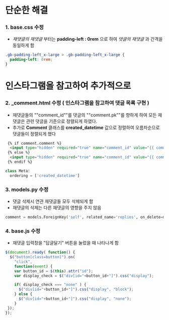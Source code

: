 # 단순한 해결 
### 1. base.css 수정
- *재댓글의 재댓글* 부터는 **padding-left : 0rem** 으로 하여 *댓글의 재댓글* 과 간격을 동일하게 함
```css
.gb-padding-left_x-large > .gb-padding-left_x-large {
  padding-left: 0rem;
}
```

# 인스타그램을 참고하여 추가적으로 
### 2. _comment.html 수정 ( 인스타그램을 참고하여 댓글 목록 구현 )
- 재댓글들의 ""comment_id""를 댓글의 ""comment.pk""를 향하게 하여 모든 재댓글은 관련 댓글을 기준으로 정렬되게 하였다.
- 추가로 **Comment** 클래스를 **created_datetime** 값으로 정렬하여 오름차순으로 댓글들이 정렬되게 했다
```html
 {% if comment.comment %}
  <input type="hidden" required="true" name="comment_id" value="{{ comment.comment_id }}"/>
 {% else %}
  <input type="hidden" required="true" name="comment_id" value="{{ comment.pk }}"/>
 {% endif %}
```

```python
class Meta:
  ordering = ['created_datetime']
```

### 3. models.py 수정
- 댓글 삭제시 연관 재댓글들 모두 삭제되게 함
- 재댓글의 삭제는 다른 재댓글의 영향을 주지 않음
```python
comment = models.ForeignKey('self', related_name='replies', on_delete=models.CASCADE, null=True)
```

### 4. base.js 수정
- 재댓글 입력창을 "답글달기" 버튼을 눌렀을 때 나타나게 함
```javascript
$(document).ready( function() {
  $("button[class=button]").on(
    "click",
    function(event) {
    var button_id = $(this).attr("id");
    var display_check = $("div[id="+button_id+"]").css("display");

    if( display_check === "none" ) {
      $("div[id="+button_id+"]").css("display", "block");
    } else {
      $("div[id="+button_id+"]").css("display", "none");
    }
 });
});
```
